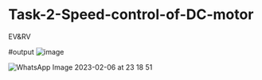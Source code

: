 # Task-2-Speed-control-of-DC-motor
EV&amp;RV

#output
![image](https://user-images.githubusercontent.com/120716113/217043328-b77fae90-1a91-4004-9e75-0144171f45ec.png)

![WhatsApp Image 2023-02-06 at 23 18 51](https://user-images.githubusercontent.com/120716113/217046900-1f6ec24f-501e-44b5-a614-f28506bacb0e.jpg)

